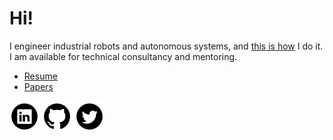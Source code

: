 # Hi!

I engineer industrial robots and autonomous systems, and [this is how](https://github.com/cvilas/guidance) I do it. I am available for technical consultancy and mentoring.

- [Resume](./media/vilas_chitrakaran_resume.pdf)
- [Papers](https://scholar.google.com/citations?user=8p0a4ZsAAAAJ&hl=en)

[![LinkedIn](./media/li_icon.png)](https://www.linkedin.com/in/vilas-chitrakaran/) [![Github](./media/github_icon.png)](https://github.com/cvilas/) [![Twitter](./media/twitter_icon.png)](https://twitter.com/vilaskc)
